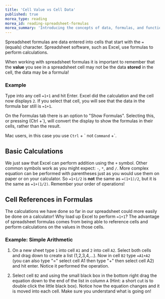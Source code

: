 ```yaml
---
title: 'Cell Value vs Cell Data'
published: true
morea_type: reading
morea_id: reading-spreadsheet-formulas
morea_summary: 'Introducing the concepts of data, formulas, and functions'
---
```

Spreadsheet formulas are data entered into cells that start with the
`=` (equals) character. Spreadsheet software, such as Excel, use
formulas to perform calculations.

When working with spreadsheet formulas it is important to remember
that the **value** you see in a spreadsheet cell may not be the data
**stored** in the cell, the data may be a formula!

### Example

Type into any cell `=1+1` and hit Enter.  Excel did the calculation
and the cell now displays `2`. If you select that cell, you will see
that the data in the formula bar still is `=1+1`.

On the Formulas tab there is an option to "Show Formulas". Selecting
this, or pressing (Ctrl +\`), will convert the display to show the
formulas in their cells, rather than the result.

Mac users, in this case you use `Ctrl` + \` not `Command` +\`. <!-- {.os .os-mac} -->

## Basic Calculations

We just saw that Excel can perform addition using the `+`
symbol. Other common symbols work as you might expect: `-`, `*`, and
`/`.  More complex equation can be performed with parentheses just as
you would use them on paper or on your calculator. So `=1+1/2` is
**not** the same as `=(1+1)/2`, but it is the same as
`=1+(1/2)`. Remember your order of operations!

## Cell References in Formulas

The calculations we have done so far in our spreadsheet could more
easily be done on a calculator! Why load up Excel to perform `=1+1`?
The advantage of spreadsheet formulas comes from being able to
reference cells and perform calculations on the values in those cells.

### Example: Simple Arithmetic

1. On a new sheet type `1` into cell `A1` and `2` into cell `A2`. Select
both cells and drag down to create a list (1,2,3,4,...). Now in cell
`B2` type `=A1+A2` (you can also type "=" select cell A1 then type "+"
then select cell A2) and hit enter. Notice it performed the
operation. 

2. Select cell `B2` and using the small black box in the bottom
right drag the equation down to the end of the list in column `A` (Hint:
a short cut is to double click the little black box).  Notice how the
equation changes and it is moved into each cell. Make sure you
understand what is going on!
